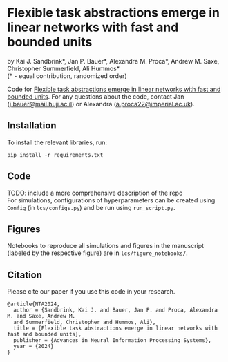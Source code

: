 # Flexible task abstractions emerge in linear networks with fast and bounded units
by Kai J. Sandbrink*, Jan P. Bauer*, Alexandra M. Proca*, Andrew M. Saxe, Christopher Summerfield, Ali Hummos*<br/>
(* - equal contribution, randomized order)

Code for [Flexible task abstractions emerge in linear networks with fast and bounded units](https://openreview.net/forum?id=AbTpJl7vN6). For any questions about the code, contact Jan (j.bauer@mail.huji.ac.il) or Alexandra (a.proca22@imperial.ac.uk).

## Installation
To install the relevant libraries, run:
```
pip install -r requirements.txt
```

## Code
TODO: include a more comprehensive description of the repo<br/>
For simulations, configurations of hyperparameters can be created using ```Config``` (in ```lcs/configs.py```) and be run using ```run_script.py```.

## Figures
Notebooks to reproduce all simulations and figures in the manuscript (labeled by the respective figure) are in ```lcs/figure_notebooks/```.

## Citation
Please cite our paper if you use this code in your research.

```
@article{NTA2024,
  author = {Sandbrink, Kai J. and Bauer, Jan P. and Proca, Alexandra M. and Saxe, Andrew M. 
  and Summerfield, Christopher and Hummos, Ali},
  title = {Flexible task abstractions emerge in linear networks with fast and bounded units},
  publisher = {Advances in Neural Information Processing Systems},
  year = {2024}
}
```

